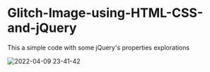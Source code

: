# Glitch-Image-using-HTML-CSS-and-jQuery
This a simple code with some jQuery's properties explorations 

![2022-04-09 23-41-42](https://user-images.githubusercontent.com/60861872/162598909-255b8ebc-bac7-4636-ad2c-49ca1734494f.gif)
